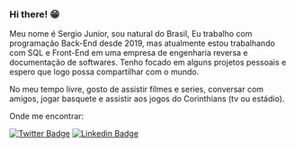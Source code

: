 ### Hi there! 😁

Meu nome é Sergio Junior, sou natural do Brasil, Eu trabalho com programação Back-End desde 2019, mas atualmente estou trabalhando com SQL e Front-End em uma empresa de engenharia reversa e documentação de softwares. Tenho focado em alguns projetos pessoais e espero que logo possa compartilhar com o mundo.

No meu tempo livre, gosto de assistir filmes e series, conversar com amigos, jogar basquete e assistir aos jogos do Corinthians (tv ou estádio).

Onde me encontrar:

[![Twitter Badge](https://img.shields.io/badge/-Twitter-1ca0f1?style=flat-square&labelColor=1ca0f1&logo=twitter&logoColor=white&link=https://twitter.com/sergio_1jr)](https://twitter.com/sergio_1jr)
[![Linkedin Badge](https://img.shields.io/badge/-LinkedIn-blue?style=flat-square&logo=Linkedin&logoColor=white&link=https://www.linkedin.com/in/felipefialho)](https://www.linkedin.com/in/sergioluiz-jr/)
